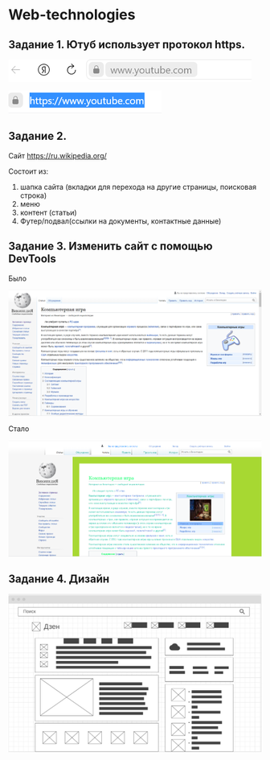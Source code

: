# Web-technologies
## **Задание 1.** Ютуб использует протокол https. 

![Задание 1. Замок](/1%D1%81%D0%B5%D0%BC/img/1_protocol1_.PNG)



![Задание 1. протокол](/1%D1%81%D0%B5%D0%BC/img/1_protocol2.PNG)

## **Задание 2.** 
Сайт https://ru.wikipedia.org/

Состоит из:
1. шапка сайта (вкладки для перехода на другие страницы, поисковая строка)
2. меню
3. контент (статьи)
4. Футер/подвал(ссылки на документы, контактные данные) 


## **Задание 3.** Изменить сайт с помощью DevTools

Было

![Было](/1%D1%81%D0%B5%D0%BC/img/3_before.PNG)

Стало

![Стало](/1%D1%81%D0%B5%D0%BC/img/3_after.PNG)

## **Задание 4.** Дизайн
![Дизайн](/1%D1%81%D0%B5%D0%BC/img/4_proto.PNG)